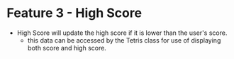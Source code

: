 # **Feature 3** - High Score
- High Score will update the high score if it is lower than the user's score.
    - this data can be accessed by the Tetris class for use of displaying both score and high score.